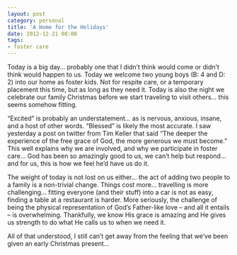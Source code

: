 ```yaml
---
layout: post
category: personal
title: 'A Home for the Holidays'
date: 2012-12-21 00:00
tags:
- foster care
---
```


Today is a big day… probably one that I didn’t think would come or didn’t think would happen to us. Today we
welcome two young boys (B: 4 and D: 2) into our home as foster kids. Not for respite care, or a temporary
placement this time, but as long as they need it. Today is also the night we celebrate our family Christmas
before we start traveling to visit others… this seems somehow fitting.

“Excited” is probably an understatement… as is nervous, anxious, insane, and a host of other words. “Blessed”
is likely the most accurate. I saw yesterday a post on twitter from Tim Keller that said “The deeper the
experience of the free grace of God, the more generous we must become.” This well explains why we are involved,
and why we participate in foster care… God has been so amazingly good to us, we can’t help but respond… and for
us, this is how we feel he’d have us do it.

The weight of today is not lost on us either… the act of adding two people to a family is a non-trivial change.
Things cost more… travelling is more challenging… fitting everyone (and their stuff) into a car is not as easy,
finding a table at a restaurant is harder. More seriously, the challenge of being the physical representation of
God’s Father-like love – and all it entails – is overwhelming. Thankfully, we know His grace is amazing and He
gives us strength to do what He calls us to when we need it.

All of that understood, I still can’t get away from the feeling that we’ve been given an early Christmas present…
